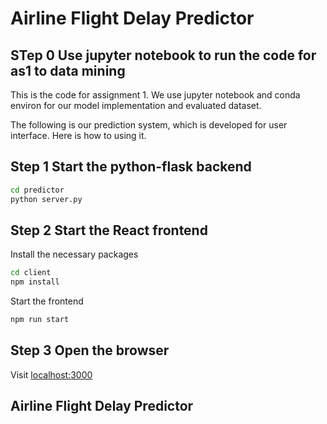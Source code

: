 # Airline Flight Delay Predictor 
## STep 0 Use jupyter notebook to run the code for as1 to data mining

This is the code for assignment 1. We use jupyter notebook and conda environ for our model implementation and evaluated dataset.



The following is our prediction system, which is developed for user interface. Here is how to using it.
## Step 1 Start the python-flask backend

```bash
cd predictor
python server.py
```

## Step 2 Start the React frontend

Install the necessary packages

```bash
cd client
npm install
```

Start the frontend

```bash
npm run start
```

## Step 3 Open the browser

Visit [localhost:3000](localhost:3000)

## Airline Flight Delay Predictor 
